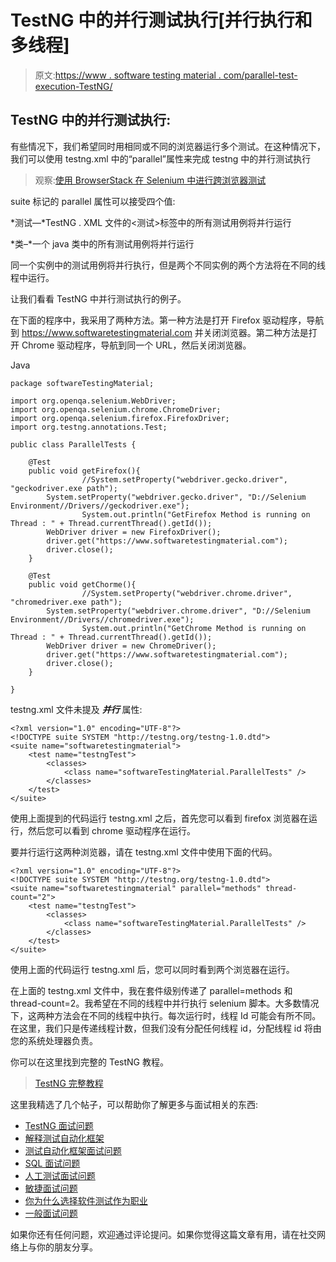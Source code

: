 # TestNG 中的并行测试执行[并行执行和多线程]

> 原文:[https://www . software testing material . com/parallel-test-execution-TestNG/](https://www.softwaretestingmaterial.com/parallel-test-execution-testng/)

## TestNG 中的并行测试执行:

有些情况下，我们希望同时用相同或不同的浏览器运行多个测试。在这种情况下，我们可以使用 testng.xml 中的“parallel”属性来完成 testng 中的并行测试执行

> 观察:[使用 BrowserStack 在 Selenium 中进行跨浏览器测试](https://www.youtube.com/watch?v=_G1ZgXW1SQk)

suite 标记的 parallel 属性可以接受四个值:

*测试—*TestNG . XML 文件的<测试>标签中的所有测试用例将并行运行

*类–*一个 java 类中的所有测试用例将并行运行

同一个实例中的测试用例将并行执行，但是两个不同实例的两个方法将在不同的线程中运行。

让我们看看 TestNG 中并行测试执行的例子。

在下面的程序中，我采用了两种方法。第一种方法是打开 Firefox 驱动程序，导航到 https://www.softwaretestingmaterial.com 并关闭浏览器。第二种方法是打开 Chrome 驱动程序，导航到同一个 URL，然后关闭浏览器。

Java

```
package softwareTestingMaterial;

import org.openqa.selenium.WebDriver;
import org.openqa.selenium.chrome.ChromeDriver;
import org.openqa.selenium.firefox.FirefoxDriver;
import org.testng.annotations.Test;

public class ParallelTests {

	@Test
	public void getFirefox(){
                //System.setProperty("webdriver.gecko.driver", "geckodriver.exe path");
		System.setProperty("webdriver.gecko.driver", "D://Selenium Environment//Drivers//geckodriver.exe");
                System.out.println("GetFirefox Method is running on Thread : " + Thread.currentThread().getId());
		WebDriver driver = new FirefoxDriver();
		driver.get("https://www.softwaretestingmaterial.com");
		driver.close();
	}

	@Test
	public void getChorme(){
                //System.setProperty("webdriver.chrome.driver", "chromedriver.exe path");
		System.setProperty("webdriver.chrome.driver", "D://Selenium Environment//Drivers//chromedriver.exe");
                System.out.println("GetChrome Method is running on Thread : " + Thread.currentThread().getId());
		WebDriver driver = new ChromeDriver();
		driver.get("https://www.softwaretestingmaterial.com");
		driver.close();
	}

}
```

testng.xml 文件未提及 ***并行*** 属性:

```
<?xml version="1.0" encoding="UTF-8"?>
<!DOCTYPE suite SYSTEM "http://testng.org/testng-1.0.dtd">
<suite name="softwaretestingmaterial">
	<test name="testngTest">
		<classes>
			<class name="softwareTestingMaterial.ParallelTests" />
		</classes>
	</test>	
</suite>
```

使用上面提到的代码运行 testng.xml 之后，首先您可以看到 firefox 浏览器在运行，然后您可以看到 chrome 驱动程序在运行。

要并行运行这两种浏览器，请在 testng.xml 文件中使用下面的代码。

```
<?xml version="1.0" encoding="UTF-8"?>
<!DOCTYPE suite SYSTEM "http://testng.org/testng-1.0.dtd">
<suite name="softwaretestingmaterial" parallel="methods" thread-count="2">
	<test name="testngTest">
		<classes>
			<class name="softwareTestingMaterial.ParallelTests" />
		</classes>
	</test>	
</suite>
```

使用上面的代码运行 testng.xml 后，您可以同时看到两个浏览器在运行。

在上面的 testng.xml 文件中，我在套件级别传递了 parallel=methods 和 thread-count=2。我希望在不同的线程中并行执行 selenium 脚本。大多数情况下，这两种方法会在不同的线程中执行。每次运行时，线程 Id 可能会有所不同。在这里，我们只是传递线程计数，但我们没有分配任何线程 id，分配线程 id 将由您的系统处理器负责。

你可以在这里找到完整的 TestNG 教程。

> [TestNG 完整教程](https://www.softwaretestingmaterial.com/testng-tutorial/)

这里我精选了几个帖子，可以帮助你了解更多与面试相关的东西:

*   [TestNG 面试问题](https://www.softwaretestingmaterial.com/testng-interview-questions/)
*   [解释测试自动化框架](https://www.softwaretestingmaterial.com/explain-test-automation-framework/)
*   [测试自动化框架面试问题](https://www.softwaretestingmaterial.com/test-automation-framework-interview-questions/)
*   [SQL 面试问题](https://www.softwaretestingmaterial.com/sql-interview-questions/)
*   [人工测试面试问题](https://www.softwaretestingmaterial.com/100-software-testing-interview-questions/)
*   [敏捷面试问题](https://www.softwaretestingmaterial.com/agile-testing-interview-questions/)
*   [你为什么选择软件测试作为职业](https://www.softwaretestingmaterial.com/choose-software-testing-as-a-career/)
*   [一般面试问题](https://www.softwaretestingmaterial.com/6-important-interview-questions/)

如果你还有任何问题，欢迎通过评论提问。如果你觉得这篇文章有用，请在社交网络上与你的朋友分享。